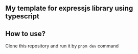## My template for expressjs library using typescript

## How to use?

Clone this repository and run it by `pnpm dev` command

